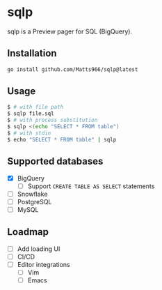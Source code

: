 # sqlp

sqlp is a Preview pager for SQL (BigQuery).

## Installation

```sh
go install github.com/Matts966/sqlp@latest
```

## Usage

```sh
$ # with file path
$ sqlp file.sql
$ # with process substitution
$ sqlp <(echo "SELECT * FROM table")
$ # with stdin
$ echo "SELECT * FROM table" | sqlp
```

## Supported databases

- [x] BigQuery
  - [ ] Support `CREATE TABLE AS SELECT` statements
- [ ] Snowflake
- [ ] PostgreSQL
- [ ] MySQL

## Loadmap

- [ ] Add loading UI
- [ ] CI/CD
- [ ] Editor integrations
  - [ ] Vim
  - [ ] Emacs
